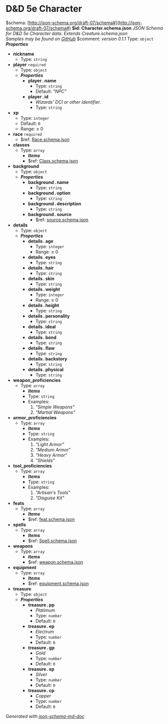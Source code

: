 # D&D 5e Character
&#36;schema: [http://json-schema.org/draft-07/schema#](http://json-schema.org/draft-07/schema#)
<b id="character.schema.json">&#36;id: Character.schema.json</b>
_JSON Schema for D&D 5e Character data. Extends Creature.schema.json<br>Samples may be found on [GitHub](https://github.com/BrianWendt/dnd5e_json_schema/tree/master/samples/Character)_
&#36;comment: _version 0.1.1_
Type: `object`
**_Properties_**
 - **nickname**
	 - Type: `string`
 - **player** `required`
	 - Type: `object`
	 - **_Properties_**
		 - **player&thinsp;.&thinsp;name**
			 - Type: `string`
			 - Default: _"NPC"_
		 - **player&thinsp;.&thinsp;id**
			 - _Wizards' DCI or other identifier._
			 - Type: `string`
 - **xp**
	 - Type: `integer`
	 - Default: `0`
	 - Range:  &ge; 0
 - **race** `required`
	 - &#36;ref: [Race.schema.json](Race.schema.json.md)
 - **classes**
	 - Type: `array`
		 - **_Items_**
		 - &#36;ref: [Class.schema.json](Class.schema.json.md)
 - **background**
	 - Type: `object`
	 - **_Properties_**
		 - **background&thinsp;.&thinsp;name**
			 - Type: `string`
		 - **background&thinsp;.&thinsp;option**
			 - Type: `string`
		 - **background&thinsp;.&thinsp;description**
			 - Type: `string`
		 - **background&thinsp;.&thinsp;source**
			 - &#36;ref: [source.schema.json](source.schema.json.md)
 - **details**
	 - Type: `object`
	 - **_Properties_**
		 - **details&thinsp;.&thinsp;age**
			 - Type: `integer`
			 - Range:  &ge; 0
		 - **details&thinsp;.&thinsp;eyes**
			 - Type: `string`
		 - **details&thinsp;.&thinsp;hair**
			 - Type: `string`
		 - **details&thinsp;.&thinsp;skin**
			 - Type: `string`
		 - **details&thinsp;.&thinsp;weight**
			 - Type: `integer`
			 - Range:  &ge; 0
		 - **details&thinsp;.&thinsp;height**
			 - Type: `string`
		 - **details&thinsp;.&thinsp;personality**
			 - Type: `string`
		 - **details&thinsp;.&thinsp;ideal**
			 - Type: `string`
		 - **details&thinsp;.&thinsp;bond**
			 - Type: `string`
		 - **details&thinsp;.&thinsp;flaw**
			 - Type: `string`
		 - **details&thinsp;.&thinsp;backstory**
			 - Type: `string`
		 - **details&thinsp;.&thinsp;physical**
			 - Type: `string`
 - **weapon_proficiencies**
	 - Type: `array`
		 - **_Items_**
		 - Type: `string`
		 - Examples: 
			 1. _"Simple Weapons"_
			 2. _"Martial Weapons"_
 - **armor_proficiencies**
	 - Type: `array`
		 - **_Items_**
		 - Type: `string`
		 - Examples: 
			 1. _"Light Armor"_
			 2. _"Medium Armor"_
			 3. _"Heavy Armor"_
			 4. _"Shields"_
 - **tool_proficiencies**
	 - Type: `array`
		 - **_Items_**
		 - Type: `string`
		 - Examples: 
			 1. _"Artisan's Tools"_
			 2. _"Disguise Kit"_
 - **feats**
	 - Type: `array`
		 - **_Items_**
		 - &#36;ref: [feat.schema.json](feat.schema.json.md)
 - **spells**
	 - Type: `array`
		 - **_Items_**
		 - &#36;ref: [Spell.schema.json](Spell.schema.json.md)
 - **weapons**
	 - Type: `array`
		 - **_Items_**
		 - &#36;ref: [weapon.schema.json](weapon.schema.json.md)
 - **equipment**
	 - Type: `array`
		 - **_Items_**
		 - &#36;ref: [equipment.schema.json](equipment.schema.json.md)
 - **treasure**
	 - Type: `object`
	 - **_Properties_**
		 - **treasure&thinsp;.&thinsp;pp**
			 - _Platimum_
			 - Type: `number`
			 - Default: `0`
		 - **treasure&thinsp;.&thinsp;ep**
			 - _Electrum_
			 - Type: `number`
			 - Default: `0`
		 - **treasure&thinsp;.&thinsp;gp**
			 - _Gold_
			 - Type: `number`
			 - Default: `0`
		 - **treasure&thinsp;.&thinsp;sp**
			 - _Silver_
			 - Type: `number`
			 - Default: `0`
		 - **treasure&thinsp;.&thinsp;cp**
			 - _Copper_
			 - Type: `number`
			 - Default: `0`

_Generated with [json-schema-md-doc](https://brianwendt.github.io/json-schema-md-doc/)_